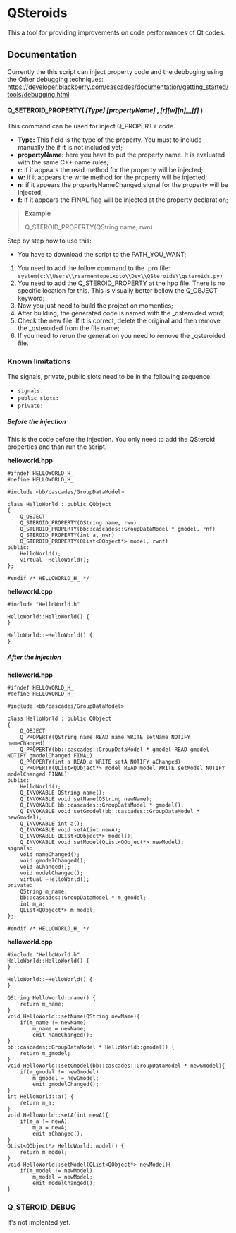 # QSteroids

This a tool for providing improvements on code performances of Qt codes.

## Documentation
Currently the this script can inject property code and the debbuging using the Other debugging techniques: <https://developer.blackberry.com/cascades/documentation/getting_started/tools/debugging.html>
#### Q\_SETEROID\_PROPERTY(  _[Type]_ _[propertyName]_ ,  _[r]__[w]__[n]__[f]_  )
This command can be used for inject Q\_PROPERTY code.

* **Type:** This field is the type of the property. You must to include manually the if it is not included yet;
* **propertyName:** here you have to put the property name. It is evaluated with the same C++ name rules;
* **r:** if it appears the read method for the property will be injected;
* **w:** if it appears the write method for the property will be injected;
* **n:** if it appears the propertyNameChanged signal for the property will be injected;
* **f:** if it appears the FINAL flag will be injected at the property declaration;

> **Example**
>
> Q\_STEROID\_PROPERTY(QString name, rwn)

Step by step how to use this:

* You have to download the script to the PATH_YOU_WANT;
1. You need to add the follow command to the .pro file: ```system(c:\\Users\\rsarmentopeixoto\\Dev\\QSteroids\\qsteroids.py)```
2. You need to add the Q_STEROID_PROPERTY at the hpp file. There is no specific location for this. This is visually better bellow the Q_OBJECT keyword; 
3. Now you just need to build the project on momentics;
4. After building, the generated code is named with the _qsteroided word;
5. Check the new file. If it is correct, delete the original and then remove the _qsteroided from the file name;
6. If you need to rerun the generation you need to remove the _qsteroided file. 

### Known limitations
The signals, private, public slots need to be in the following sequence:

* ```signals:```
* ```public slots:```
* ```private:```

##### Before the injection
This is the code before the injection. You only need to add the QSteroid properties and than run the script.

**helloworld.hpp**
	
	#ifndef HELLOWORLD_H_
	#define HELLOWORLD_H_

	#include <bb/cascades/GroupDataModel>

	class HelloWorld : public QObject
	{
		Q_OBJECT
		Q_STEROID_PROPERTY(QString name, rwn)
		Q_STEROID_PROPERTY(bb::cascades::GroupDataModel * gmodel, rnf)
		Q_STEROID_PROPERTY(int a, nwr)
		Q_STEROID_PROPERTY(QList<QObject*> model, rwnf)
	public:
		HelloWorld();
		virtual ~HelloWorld();
	};

	#endif /* HELLOWORLD_H_ */

**helloworld.cpp**
	
	#include "HelloWorld.h"

	HelloWorld::HelloWorld() {
	}

	HelloWorld::~HelloWorld() {
	}

##### After the injection

**helloworld.hpp**

	#ifndef HELLOWORLD_H_
	#define HELLOWORLD_H_

	#include <bb/cascades/GroupDataModel>

	class HelloWorld : public QObject
	{
		Q_OBJECT
		Q_PROPERTY(QString name READ name WRITE setName NOTIFY nameChanged)
		Q_PROPERTY(bb::cascades::GroupDataModel * gmodel READ gmodel NOTIFY gmodelChanged FINAL)
		Q_PROPERTY(int a READ a WRITE setA NOTIFY aChanged)
		Q_PROPERTY(QList<QObject*> model READ model WRITE setModel NOTIFY modelChanged FINAL)
	public:
		HelloWorld();
		Q_INVOKABLE QString name();
		Q_INVOKABLE void setName(QString newName);
		Q_INVOKABLE bb::cascades::GroupDataModel * gmodel();
		Q_INVOKABLE void setGmodel(bb::cascades::GroupDataModel * newGmodel);
		Q_INVOKABLE int a();
		Q_INVOKABLE void setA(int newA);
		Q_INVOKABLE QList<QObject*> model();
		Q_INVOKABLE void setModel(QList<QObject*> newModel);
	signals:
		void nameChanged();
		void gmodelChanged();
		void aChanged();
		void modelChanged();
		virtual ~HelloWorld();
	private:
		QString m_name;
		bb::cascades::GroupDataModel * m_gmodel;
		int m_a;
		QList<QObject*> m_model;
	};

	#endif /* HELLOWORLD_H_ */

**helloworld.cpp**

	#include "HelloWorld.h"
	HelloWorld::HelloWorld() {
	}

	HelloWorld::~HelloWorld() {
	}

	QString HelloWorld::name() {
		return m_name;
	}
	void HelloWorld::setName(QString newName){
		if(m_name != newName)
			m_name = newName;
			emit nameChanged();
	}
	bb::cascades::GroupDataModel * HelloWorld::gmodel() {
		return m_gmodel;
	}
	void HelloWorld::setGmodel(bb::cascades::GroupDataModel * newGmodel){
		if(m_gmodel != newGmodel)
			m_gmodel = newGmodel;
			emit gmodelChanged();
	}
	int HelloWorld::a() {
		return m_a;
	}
	void HelloWorld::setA(int newA){
		if(m_a != newA)
			m_a = newA;
			emit aChanged();
	}
	QList<QObject*> HelloWorld::model() {
		return m_model;
	}
	void HelloWorld::setModel(QList<QObject*> newModel){
		if(m_model != newModel)
			m_model = newModel;
			emit modelChanged();
	}

	
### Q\_STEROID\_DEBUG
It's not implented yet.